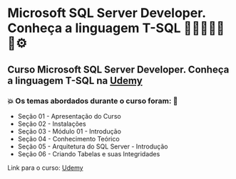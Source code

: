 # Microsoft SQL Server Developer. Conheça a linguagem T-SQL 👩🏻‍💻🤯🤖🎲⚙️
## Curso Microsoft SQL Server Developer. Conheça a linguagem T-SQL na [Udemy](https://www.udemy.com/course/sql-server-2017-fundamentos-profissionais-em-t-sql/)
### 💥 Os temas abordados durante o curso foram: 🚀
- Seção 01 - Apresentação do Curso
- Seção 02 - Instalações
- Seção 03 - Módulo 01 - Introdução
- Seção 04 - Conhecimento Teórico
- Seção 05 - Arquitetura do SQL Server - Introdução
- Seção 06 - Criando Tabelas e suas Integridades

Link para o curso: [Udemy](https://www.udemy.com/course/sql-server-2017-fundamentos-profissionais-em-t-sql/)

